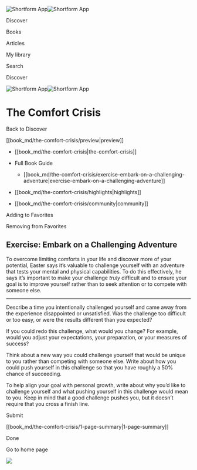 ![Shortform App](/img/logo.36a2399e.svg)![Shortform App](/img/logo-dark.70c1b072.svg)

Discover

Books

Articles

My library

Search

Discover

![Shortform App](/img/logo.36a2399e.svg)![Shortform App](/img/logo-dark.70c1b072.svg)

# The Comfort Crisis

Back to Discover

[[book_md/the-comfort-crisis/preview|preview]]

  * [[book_md/the-comfort-crisis|the-comfort-crisis]]
  * Full Book Guide

    * [[book_md/the-comfort-crisis/exercise-embark-on-a-challenging-adventure|exercise-embark-on-a-challenging-adventure]]
  * [[book_md/the-comfort-crisis/highlights|highlights]]
  * [[book_md/the-comfort-crisis/community|community]]



Adding to Favorites 

Removing from Favorites 

## Exercise: Embark on a Challenging Adventure

To overcome limiting comforts in your life and discover more of your potential, Easter says it’s valuable to challenge yourself with an adventure that tests your mental and physical capabilities. To do this effectively, he says it’s important to make your challenge _truly_ difficult and to ensure your goal is to improve yourself rather than to seek attention or to compete with someone else.

* * *

Describe a time you intentionally challenged yourself and came away from the experience disappointed or unsatisfied. Was the challenge too difficult or too easy, or were the results different than you expected?

If you could redo this challenge, what would you change? For example, would you adjust your expectations, your preparation, or your measures of success?

Think about a new way you could challenge yourself that would be unique to you rather than competing with someone else. Write about how you could push yourself in this challenge so that you have roughly a 50% chance of succeeding.

To help align your goal with personal growth, write about why you’d like to challenge yourself and what pushing yourself in this challenge would mean to you. Keep in mind that a good challenge pushes you, but it doesn’t require that you cross a finish line.

Submit 

[[book_md/the-comfort-crisis/1-page-summary|1-page-summary]]

Done

Go to home page 

![](https://bat.bing.com/action/0?ti=56018282&Ver=2&mid=8f9929c8-186b-4dd6-ab40-937f176644fd&sid=1711133063fa11eebdec89a8b8ae3bbc&vid=171147a063fa11eea7440fcfeb230d96&vids=0&msclkid=N&pi=0&lg=en-US&sw=800&sh=600&sc=24&nwd=1&tl=Shortform%20%7C%20Book&p=https%3A%2F%2Fwww.shortform.com%2Fapp%2Fbook%2Fthe-comfort-crisis%2Fexercise-embark-on-a-challenging-adventure&r=&lt=402&evt=pageLoad&sv=1&rn=29603)
